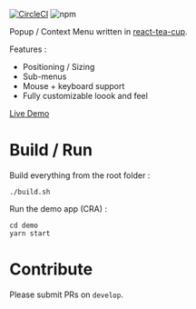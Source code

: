 [![CircleCI](https://circleci.com/gh/vankeisb/tea-pop/tree/develop.svg?style=shield)](https://app.circleci.com/pipelines/github/vankeisb/tea-pop)
![npm](https://img.shields.io/npm/v/tea-pop-core)

Popup / Context Menu written in [react-tea-cup](https://github.com/vankeisb/react-tea-cup).

Features :
* Positioning / Sizing 
* Sub-menus
* Mouse + keyboard support  
* Fully customizable loook and feel

[Live Demo](https://vankeisb.github.io/tea-pop/)

# Build / Run

Build everything from the root folder :

    ./build.sh 

Run the demo app (CRA) :

    cd demo
    yarn start

# Contribute

Please submit PRs on `develop`.
